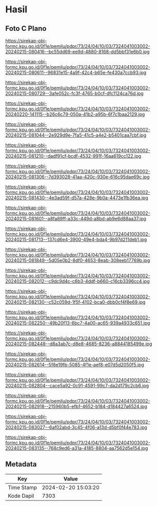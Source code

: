 # Hasil

## Foto C Plano

https://sirekap-obj-formc.kpu.go.id/0f1e/pemilu/pdpr/73/24/04/10/03/7324041003002-20240215-080416--bc55dd69-ee9d-4880-8168-dd5bbf31e6b0.jpg

https://sirekap-obj-formc.kpu.go.id/0f1e/pemilu/pdpr/73/24/04/10/03/7324041003002-20240215-080611--96831e15-4a9f-42c4-b65e-fe430a7ccb93.jpg

https://sirekap-obj-formc.kpu.go.id/0f1e/pemilu/pdpr/73/24/04/10/03/7324041003002-20240215-080729--3afe052c-fc3f-4765-b0cf-dfc1124ca76d.jpg

https://sirekap-obj-formc.kpu.go.id/0f1e/pemilu/pdpr/73/24/04/10/03/7324041003002-20240220-141115--b26c6c79-050a-41b2-a95b-6f7c1baa2129.jpg

https://sirekap-obj-formc.kpu.go.id/0f1e/pemilu/pdpr/73/24/04/10/03/7324041003002-20240215-081044--2e929d9e-7fa5-41c5-a4e2-b5401caa7cbf.jpg

https://sirekap-obj-formc.kpu.go.id/0f1e/pemilu/pdpr/73/24/04/10/03/7324041003002-20240215-081210--dadf91cf-bcdf-4532-991f-16aa619cc122.jpg

https://sirekap-obj-formc.kpu.go.id/0f1e/pemilu/pdpr/73/24/04/10/03/7324041003002-20240215-081306--7d393028-41aa-420c-930e-616c95dae69c.jpg

https://sirekap-obj-formc.kpu.go.id/0f1e/pemilu/pdpr/73/24/04/10/03/7324041003002-20240215-081430--4e3ad59f-d57a-428e-9b0a-4473e1fb36ea.jpg

https://sirekap-obj-formc.kpu.go.id/0f1e/pemilu/pdpr/73/24/04/10/03/7324041003002-20240215-081601--a8fa89ff-a33c-449d-a8bd-ab9e6d88aa37.jpg

https://sirekap-obj-formc.kpu.go.id/0f1e/pemilu/pdpr/73/24/04/10/03/7324041003002-20240215-081713--137cd6e4-3900-49e4-bda4-9b97d211deb1.jpg

https://sirekap-obj-formc.kpu.go.id/0f1e/pemilu/pdpr/73/24/04/10/03/7324041003002-20240215-081849--5d05e0b2-8df0-4653-8eab-308eeb17769b.jpg

https://sirekap-obj-formc.kpu.go.id/0f1e/pemilu/pdpr/73/24/04/10/03/7324041003002-20240215-082012--c9dc9d4c-c6b3-4ddf-b660-c16cb3396cc4.jpg

https://sirekap-obj-formc.kpu.go.id/0f1e/pemilu/pdpr/73/24/04/10/03/7324041003002-20240215-082130--c52c059d-1f5f-4102-bca0-dbb0cf4f8e69.jpg

https://sirekap-obj-formc.kpu.go.id/0f1e/pemilu/pdpr/73/24/04/10/03/7324041003002-20240215-082250--49b20f13-6bc7-4a00-ac65-939a4933c651.jpg

https://sirekap-obj-formc.kpu.go.id/0f1e/pemilu/pdpr/73/24/04/10/03/7324041003002-20240215-082448--d8a3ab7c-d8e8-4685-8236-a8844185499e.jpg

https://sirekap-obj-formc.kpu.go.id/0f1e/pemilu/pdpr/73/24/04/10/03/7324041003002-20240215-082614--5f8e19fb-5085-4f1e-aef8-e07d5d2050f5.jpg

https://sirekap-obj-formc.kpu.go.id/0f1e/pemilu/pdpr/73/24/04/10/03/7324041003002-20240215-082804--cace5a92-0c91-4591-99c7-da2d179c2cb6.jpg

https://sirekap-obj-formc.kpu.go.id/0f1e/pemilu/pdpr/73/24/04/10/03/7324041003002-20240215-082918--215960b5-efb1-4652-b184-d184427a6524.jpg

https://sirekap-obj-formc.kpu.go.id/0f1e/pemilu/pdpr/73/24/04/10/03/7324041003002-20240215-083027--6af02abd-3c45-4f06-a13d-d5bf0f44e783.jpg

https://sirekap-obj-formc.kpu.go.id/0f1e/pemilu/pdpr/73/24/04/10/03/7324041003002-20240215-083135--768c9ed6-a31a-4185-8804-aa7562d5e154.jpg


## Metadata

| Key        | Value               |
| ---------- | ------------------- |
| Time Stamp | 2024-02-20 15:03:20 |
| Kode Dapil | 7303                |



